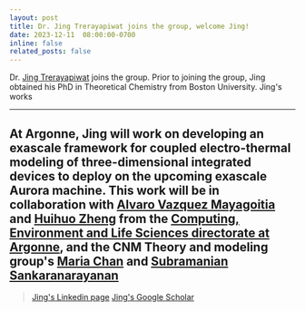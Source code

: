 ```yaml
---
layout: post
title: Dr. Jing Trerayapiwat joins the group, welcome Jing! 
date: 2023-12-11  08:00:00-0700
inline: false
related_posts: false
---
```



Dr.  <a href="https://www.linkedin.com/in/kasidet-trerayapiwat-73b3917a/">Jing Trerayapiwat</a> joins the group. Prior to joining the group, Jing obtained his PhD in Theoretical Chemistry from  Boston University. Jing's works

---


At Argonne, Jing will work on developing an exascale framework for coupled electro-thermal modeling of three-dimensional integrated devices to deploy on the upcoming exascale Aurora machine. This work will be in collaboration with <a href="https://www.anl.gov/profile/alvaro-vazquez-mayagoitia">Alvaro Vazquez Mayagoitia</a> and <a href="https://www.alcf.anl.gov/about/people/huihuo-zheng">Huihuo Zheng</a> from the <a href="https://www.anl.gov/cels">Computing, Environment and Life Sciences directorate at Argonne</a>, and the CNM Theory and modeling group's <a href="https://www.anl.gov/profile/maria-k-chan">Maria Chan</a> and <a href="https://www.anl.gov/profile/subramanian-sankaranarayanan">Subramanian Sankaranarayanan</a> 
---

> <a href="https://www.linkedin.com/in/kasidet-trerayapiwat-73b3917a/">Jing's Linkedin page</a> 
> <a href="https://www.linkedin.com/in/kasidet-trerayapiwat-73b3917a/">Jing's Google Scholar </a> 

